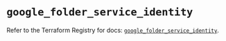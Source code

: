 # `google_folder_service_identity`

Refer to the Terraform Registry for docs: [`google_folder_service_identity`](https://registry.terraform.io/providers/hashicorp/google-beta/6.40.0/docs/resources/google_folder_service_identity).
